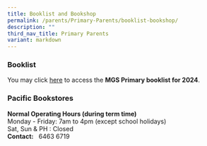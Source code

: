 ```yaml
---
title: Booklist and Bookshop
permalink: /parents/Primary-Parents/booklist-bookshop/
description: ""
third_nav_title: Primary Parents
variant: markdown
---
```

### Booklist

  
You may click&nbsp;[here](https://drive.google.com/drive/folders/1MOzuEpvSXwpfPKZuEyF5VhxybNA6Mt0p?usp=drive_link)&nbsp;to access the&nbsp;**MGS Primary booklist for 2024**.



### Pacific Bookstores

**Normal Operating Hours (during term time)** <br>
Monday - Friday: 7am to 4pm (except school holidays) <br>
Sat, Sun &amp; PH : Closed <br>
**Contact:**&nbsp;&nbsp;&nbsp;6463 6719